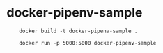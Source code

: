 # docker-pipenv-sample

```
    docker build -t docker-pipenv-sample .
```

```
    docker run -p 5000:5000 docker-pipenv-sample
```